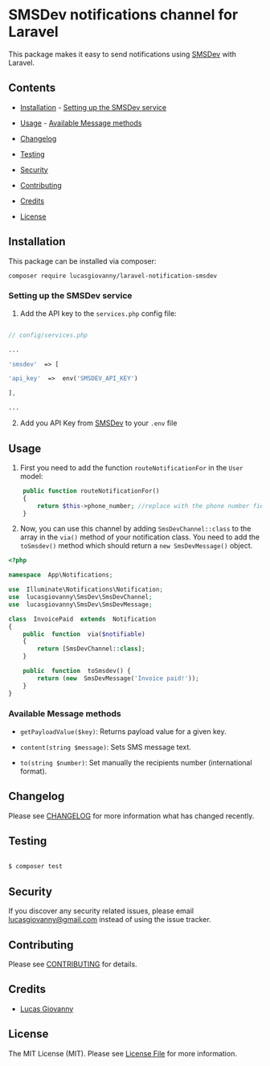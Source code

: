 # SMSDev notifications channel for Laravel

This package makes it easy to send notifications using [SMSDev](https://www.smsdev.com.br/) with Laravel.

## Contents

- [Installation](#installation) - [Setting up the SMSDev service](#setting-up-the-SMSDev-service)

- [Usage](#usage) - [Available Message methods](#available-message-methods)

- [Changelog](#changelog)

- [Testing](#testing)

- [Security](#security)

- [Contributing](#contributing)

- [Credits](#credits)

- [License](#license)

## Installation

This package can be installed via composer:

`composer require lucasgiovanny/laravel-notification-smsdev`

### Setting up the SMSDev service

1. Add the API key to the `services.php` config file:

```php

// config/services.php

...

'smsdev'  => [

'api_key'  =>  env('SMSDEV_API_KEY')

],

...

```

2. Add you API Key from [SMSDev](https://www.smsdev.com.br) to your `.env` file

## Usage

1. First you need to add the function `routeNotificationFor` in the `User` model:

```php
	public function routeNotificationFor()
	{
		return $this->phone_number; //replace with the phone number field you have in your model
	}
```

2. Now, you can use this channel by adding `SmsDevChannel::class` to the array in the `via()` method of your notification class. You need to add the `toSmsdev()` method which should return a `new SmsDevMessage()` object.

```php
<?php

namespace  App\Notifications;

use  Illuminate\Notifications\Notification;
use  lucasgiovanny\SmsDev\SmsDevChannel;
use  lucasgiovanny\SmsDev\SmsDevMessage;

class  InvoicePaid  extends  Notification
{
	public  function  via($notifiable)
	{
		return [SmsDevChannel::class];
	}

	public  function  toSmsdev() {
		return (new  SmsDevMessage('Invoice paid!'));
	}
}
```

### Available Message methods

- `getPayloadValue($key)`: Returns payload value for a given key.

- `content(string $message)`: Sets SMS message text.

- `to(string $number)`: Set manually the recipients number (international format).

## Changelog

Please see [CHANGELOG](CHANGELOG.md) for more information what has changed recently.

## Testing

```bash

$ composer test

```

## Security

If you discover any security related issues, please email lucasgiovanny@gmail.com instead of using the issue tracker.

## Contributing

Please see [CONTRIBUTING](CONTRIBUTING.md) for details.

## Credits

- [Lucas Giovanny](https://github.com/lucasgiovanny)

## License

The MIT License (MIT). Please see [License File](LICENSE.md) for more information.
